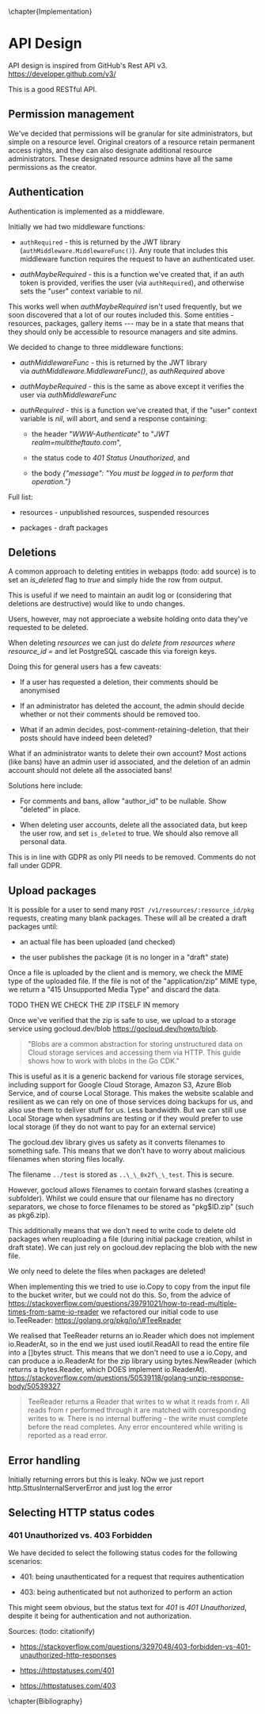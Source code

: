 \chapter{Implementation}

# API Design

API design is inspired from GitHub's Rest API v3.
https://developer.github.com/v3/

This is a good RESTful API.

## Permission management

We've decided that permissions will be granular for site administrators,
but simple on a resource level. Original creators of a resource retain
permanent access rights, and they can also designate additional resource
administrators. These designated resource admins have all the same
permissions as the creator.

## Authentication

Authentication is implemented as a middleware.

Initially we had two middleware functions:

-   `authRequired` - this is returned by the JWT library\
    (`authMiddleware.MiddlewareFunc()`). Any route that includes this
    middleware function requires the request to have an authenticated
    user.

-   *authMaybeRequired* - this is a function we've created that, if an
    auth token is provided, verifies the user (via `authRequired`), and
    otherwise sets the \"user\" context variable to *nil*.

This works well when *authMaybeRequired* isn't used frequently, but we
soon discovered that a lot of our routes included this. Some entities -
resources, packages, gallery items --- may be in a state that means that
they should only be accessible to resource managers and site admins.

We decided to change to three middleware functions:

-   *authMiddlewareFunc* - this is returned by the JWT library\
    via *authMiddleware.MiddlewareFunc()*, as *authRequired* above

-   *authMaybeRequired* - this is the same as above except it verifies
    the user via *authMiddlewareFunc*

-   *authRequired* - this is a function we've created that, if the
    \"user\" context variable is *nil*, will abort, and send a response
    containing:

    -   the header \"*WWW-Authenticate*\" to \"*JWT
        realm=multitheftauto.com*\",

    -   the status code to *401 Status Unauthorized*, and

    -   the body *{\"message\": \"You must be logged in to perform that
        operation.\"}*

Full list:

-   resources - unpublished resources, suspended resources

-   packages - draft packages

Deletions
---------

A common approach to deleting entities in webapps (todo: add source) is
to set an *is\_deleted* flag to *true* and simply hide the row from
output.

This is useful if we need to maintain an audit log or (considering that
deletions are destructive) would like to undo changes.

Users, however, may not approeciate a website holding onto data they've
requested to be deleted.

When deleting *resources* we can just do *delete from resources where
resource\_id =* and let PostgreSQL cascade this via foreign keys.

Doing this for general users has a few caveats:

-   If a user has requested a deletion, their comments should be
    anonymised

-   If an administrator has deleted the account, the admin should decide
    whether or not their comments should be removed too.

-   What if an admin decides, post-comment-retaining-deletion, that
    their posts should have indeed been deleted?

What if an administrator wants to delete their own account? Most actions
(like bans) have an admin user id associated, and the deletion of an
admin account should not delete all the associated bans!

Solutions here include:

-   For comments and bans, allow \"author\_id\" to be nullable. Show
    \"deleted\" in place.

-   When deleting user accounts, delete all the associated data, but
    keep the user row, and set `is_deleted` to true. We should also
    remove all personal data.

This is in line with GDPR as only PII needs to be removed. Comments do
not fall under GDPR.

## Upload packages

It is possible for a user to send many `POST
/v1/resources/:resource_id/pkg` requests, creating many blank packages.
These will all be created a draft packages until:

-   an actual file has been uploaded (and checked)

-   the user publishes the package (it is no longer in a "draft" state)

Once a file is uploaded by the client and is memory, we check the MIME
type of the uploaded file. If the file is not of the "application/zip"
MIME type, we return a "415 Unsupported Media Type" and discard the
data.

TODO THEN WE CHECK THE ZIP ITSELF IN memory

Once we've verified that the zip is safe to use, we upload to a storage
service using gocloud.dev/blob https://gocloud.dev/howto/blob.

> \"Blobs are a common abstraction for storing unstructured data on
> Cloud storage services and accessing them via HTTP. This guide shows
> how to work with blobs in the Go CDK.\"

This is useful as it is a generic backend for various file storage
services, including support for Google Cloud Storage, Amazon S3, Azure
Blob Service, and of course Local Storage. This makes the website
scalable and resilient as we can rely on one of those services doing
backups for us, and also use them to deliver stuff for us. Less
bandwidth. But we can still use Local Storage when sysadmins are testing
or if they would prefer to use local storage (if they do not want to pay
for an external service)

The gocloud.dev library gives us safety as it converts filenames to
something safe. This means that we don't have to worry about malicious
filenames when storing files locally.

The filename `../test` is stored as `..\_\_0x2f\_\_test`. This is
secure.

However, gocloud allows filenames to contain forward slashes (creating a
subfolder). Whilst we could ensure that our filename has no directory
separators, we chose to force filenames to be stored as "pkg\$ID.zip"
(such as pkg6.zip).

This additionally means that we don't need to write code to delete old
packages when reuploading a file (during initial package creation,
whilst in draft state). We can just rely on gocloud.dev replacing the
blob with the new file.

We only need to delete the files when packages are deleted!

When implementing this we tried to use io.Copy to copy from the input
file to the bucket writer, but we could not do this. So, from the advice
of
https://stackoverflow.com/questions/39791021/how-to-read-multiple-times-from-same-io-reader
we refactored our initial code to use io.TeeReader:
https://golang.org/pkg/io/\#TeeReader

We realised that TeeReader returns an io.Reader which does not implement
io.ReaderAt, so in the end we just used ioutil.ReadAll to read the
entire file into a \[\]bytes struct. This means that we don't need to
use a io.Copy, and can produce a io.ReaderAt for the zip library using
bytes.NewReader (which returns a bytes.Reader, which DOES implement
io.ReaderAt).
https://stackoverflow.com/questions/50539118/golang-unzip-response-body/50539327

> TeeReader returns a Reader that writes to w what it reads from r. All
> reads from r performed through it are matched with corresponding
> writes to w. There is no internal buffering - the write must complete
> before the read completes. Any error encountered while writing is
> reported as a read error.

## Error handling

Initially returning errors but this is leaky. NOw we just report
http.SttusInternalServerError and just log the error

## Selecting HTTP status codes

### 401 Unauthorized vs. 403 Forbidden

We have decided to select the following status codes for the following
scenarios:

-   401: being unauthenticated for a request that requires
    authentication

-   403: being authenticated but not authorized to perform an action

This might seem obvious, but the status text for *401* is *401
Unauthorized*, despite it being for authentication and not
authorization.

Sources: (todo: citationify)

-   https://stackoverflow.com/questions/3297048/403-forbidden-vs-401-unauthorized-http-responses

-   https://httpstatuses.com/401

-   https://httpstatuses.com/403

\chapter{Bibliography}